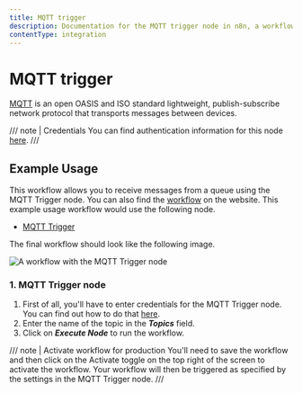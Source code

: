 ```yaml
---
title: MQTT trigger
description: Documentation for the MQTT trigger node in n8n, a workflow automation platform. Includes details of operations and configuration, and links to examples and credentials information.
contentType: integration
---
```


# MQTT trigger

[MQTT](https://mqtt.org) is an open OASIS and ISO standard lightweight, publish-subscribe network protocol that transports messages between devices.

/// note | Credentials
You can find authentication information for this node [here](/integrations/builtin/credentials/mqtt/).
///


## Example Usage

This workflow allows you to receive messages from a queue using the MQTT Trigger node. You can also find the [workflow](https://n8n.io/workflows/657) on the website. This example usage workflow would use the following node.

- [MQTT Trigger]()

The final workflow should look like the following image.

![A workflow with the MQTT Trigger node](/_images/integrations/builtin/trigger-nodes/mqtttrigger/workflow.png)


### 1. MQTT Trigger node

1. First of all, you'll have to enter credentials for the MQTT Trigger node. You can find out how to do that [here](/integrations/builtin/credentials/mqtt/).
2. Enter the name of the topic in the ***Topics*** field.
3. Click on ***Execute Node*** to run the workflow.

/// note | Activate workflow for production
You'll need to save the workflow and then click on the Activate toggle on the top right of the screen to activate the workflow. Your workflow will then be triggered as specified by the settings in the MQTT Trigger node.
///

